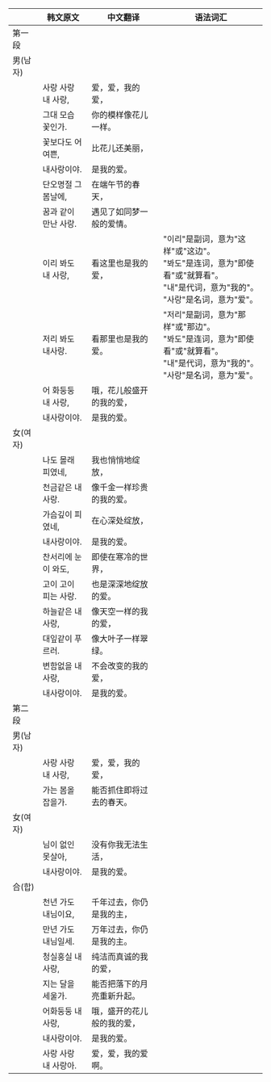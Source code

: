|  | 韩文原文 | 中文翻译 | 语法词汇 |
| --- | --- | --- | --- |
| 第一段 |  |  |
| 男(남자) |  |  |
|  | 사랑 사랑 내 사랑, | 爱，爱，我的爱， |
|  | 그대 모습 꽃인가. | 你的模样像花儿一样。 |
|  | 꽃보다도 어여쁜, | 比花儿还美丽， |
|  | 내사랑이야. | 是我的爱。 |
|  | 단오명절 그 봄날에, | 在端午节的春天， |
|  | 꿈과 같이 만난 사랑. | 遇见了如同梦一般的爱情。 |
|  | 이리 봐도 내 사랑, | 看这里也是我的爱， | "이리"是副词，意为"这样"或"这边"。<br>"봐도"是连词，意为"即使看"或"就算看"。 <br>"내"是代词，意为"我的"。 <br>"사랑"是名词，意为"爱"。 |
|  | 저리 봐도 내사랑. | 看那里也是我的爱。 | "저리"是副词，意为"那样"或"那边"。<br>"봐도"是连词，意为"即使看"或"就算看"。 <br>"내"是代词，意为"我的"。 <br>"사랑"是名词，意为"爱"。 |
|  | 어 화둥둥 내 사랑, | 哦，花儿般盛开的我的爱， |
|  | 내사랑이야. | 是我的爱。 |
| 女(여자) |  |  |
|  | 나도 몰래 피였네, | 我也悄悄地绽放， |
|  | 천금같은 내 사랑. | 像千金一样珍贵的我的爱。 |
|  | 가슴깊이 피였네, | 在心深处绽放， |
|  | 내사랑이야. | 是我的爱。 |
|  | 찬서리에 눈이 와도, | 即使在寒冷的世界， |
|  | 고이 고이 피는 사랑. | 也是深深地绽放的爱。 |
|  | 하늘같은 내 사랑, | 像天空一样的我的爱， |
|  | 대잎같이 푸르러. | 像大叶子一样翠绿。 |
|  | 변함없을 내 사랑, | 不会改变的我的爱， |
|  | 내사랑이야. | 是我的爱。 |
| 第二段 |  |  |
| 男(남자) |  |  |
|  | 사랑 사랑 내 사랑, | 爱，爱，我的爱， |
|  | 가는 봄올 잡을가. | 能否抓住即将过去的春天。 |
| 女(여자) |  |  |
|  | 님이 없인 못살아, | 没有你我无法生活， |
|  | 내사랑이야. | 是我的爱。 |
| 合(합) |  |  |
|  | 천년 가도 내님이요, | 千年过去，你仍是我的主， |
|  | 만년 가도 내님일세. | 万年过去，你仍是我的主。 |
|  | 청실훙실 내 사랑, | 纯洁而真诚的我的爱， |
|  | 지는 달을 세울가. | 能否把落下的月亮重新升起。 |
|  | 어화둥둥 내 사랑, | 哦，盛开的花儿般的我的爱， |
|  | 내사랑이야. | 是我的爱。 |
|  | 사랑 사랑 내 사랑아. | 爱，爱，我的爱啊。 |
